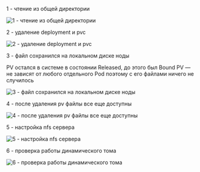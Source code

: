 1 - чтение из общей директории

![1 - чтение из общей директории](https://github.com/user-attachments/assets/5ca047d5-4e2c-4e33-aced-80328fc6ed27)

2 - удаление deployment и pvc

![2 - удаление deployment и pvc](https://github.com/user-attachments/assets/881a196b-e77d-43af-8bb5-38f307dd9428)

3 - файл сохранился на локальном диске ноды

PV остался в системе в состоянии Released, до этого был Bound
PV — не зависят от любого отдельного Pod поэтому с его файлами ничего не случилось

![3 - файл сохранился на локальном диске ноды](https://github.com/user-attachments/assets/44be0a3d-bad9-49cf-9226-fa97a7def18c)

4 - после удаления pv файлы все еще доступны

![4 - после удаления pv файлы все еще доступны](https://github.com/user-attachments/assets/9fe35133-3671-4d22-b3b0-68b95dea88a8)

5 - настройка nfs сервера

![5 - настройка nfs сервера](https://github.com/user-attachments/assets/42641db6-94ba-4cba-9e8c-949af76dc98a)

6 - проверка работы динамического тома

![6 - проверка работы динамического тома](https://github.com/user-attachments/assets/8cfc26c6-1555-4d2a-93e4-a1841f93ac37)
